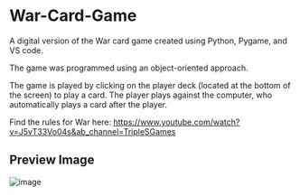 # War-Card-Game
A digital version of the War card game created using Python, Pygame, and VS code.

The game was programmed using an object-oriented approach.

The game is played by clicking on the player deck (located at the bottom of the screen) to play a card.
The player plays against the computer, who automatically plays a card after the player.

Find the rules for War here:
https://www.youtube.com/watch?v=J5vT33Vo04s&ab_channel=TripleSGames

## Preview Image
![image](https://user-images.githubusercontent.com/58616316/126803174-812e7dd4-03d9-401c-898d-05441ab425ea.png)
